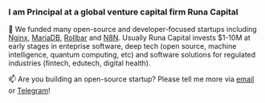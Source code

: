 ### I am Principal at a global venture capital firm Runa Capital

🏢 We funded many open-source and developer-focused startups including [Nginx](https://nginx.com), [MariaDB](https://mariadb.com), [Rollbar](https://rollbar.com) and [N8N](https://n8n.io). Usually Runa Capital invests $1-10M at early stages in enteprise software, deep tech (open source, machine intelligence, quantum computing, etc) and software solutions for regulated industries (fintech, edutech, digital health).

📫 Are you building an open-source startup? Please tell me more via [email](mailto:kv@runacap.com) or [Telegram](https://t.me/kvinogradov)!
